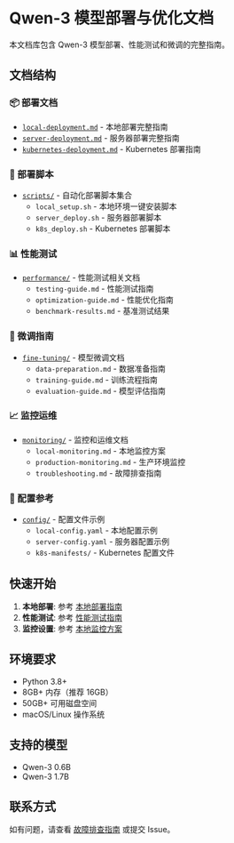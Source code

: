 # Qwen-3 模型部署与优化文档

本文档库包含 Qwen-3 模型部署、性能测试和微调的完整指南。

## 文档结构

### 📦 部署文档
- [`local-deployment.md`](./deployment/local-deployment.md) - 本地部署完整指南
- [`server-deployment.md`](./deployment/server-deployment.md) - 服务器部署完整指南
- [`kubernetes-deployment.md`](./deployment/kubernetes-deployment.md) - Kubernetes 部署指南

### 🚀 部署脚本
- [`scripts/`](./scripts/) - 自动化部署脚本集合
  - `local_setup.sh` - 本地环境一键安装脚本
  - `server_deploy.sh` - 服务器部署脚本
  - `k8s_deploy.sh` - Kubernetes 部署脚本

### 📊 性能测试
- [`performance/`](./performance/) - 性能测试相关文档
  - `testing-guide.md` - 性能测试指南
  - `optimization-guide.md` - 性能优化指南
  - `benchmark-results.md` - 基准测试结果

### 🔧 微调指南
- [`fine-tuning/`](./fine-tuning/) - 模型微调文档
  - `data-preparation.md` - 数据准备指南
  - `training-guide.md` - 训练流程指南
  - `evaluation-guide.md` - 模型评估指南

### 📈 监控运维
- [`monitoring/`](./monitoring/) - 监控和运维文档
  - `local-monitoring.md` - 本地监控方案
  - `production-monitoring.md` - 生产环境监控
  - `troubleshooting.md` - 故障排查指南

### 🔧 配置参考
- [`config/`](./config/) - 配置文件示例
  - `local-config.yaml` - 本地配置示例
  - `server-config.yaml` - 服务器配置示例
  - `k8s-manifests/` - Kubernetes 配置文件

## 快速开始

1. **本地部署**: 参考 [本地部署指南](./deployment/local-deployment.md)
2. **性能测试**: 参考 [性能测试指南](./performance/testing-guide.md)
3. **监控设置**: 参考 [本地监控方案](./monitoring/local-monitoring.md)

## 环境要求

- Python 3.8+
- 8GB+ 内存（推荐 16GB）
- 50GB+ 可用磁盘空间
- macOS/Linux 操作系统

## 支持的模型

- Qwen-3 0.6B
- Qwen-3 1.7B

## 联系方式

如有问题，请查看 [故障排查指南](./monitoring/troubleshooting.md) 或提交 Issue。
